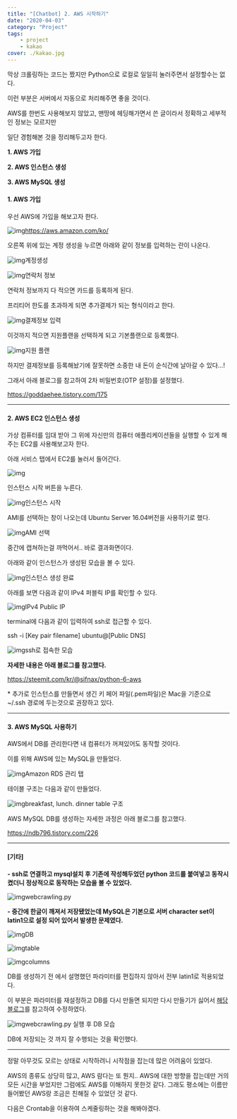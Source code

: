 ```yaml
---
title: "[Chatbot] 2. AWS 시작하기"
date: "2020-04-03"
category: "Project"
tags:
    - project
    - kakao
cover: ./kakao.jpg
---
```



막상 크롤링하는 코드는 짰지만 Python으로 로컬로 일일히 눌러주면서 설정할수는 없다.

이런 부분은 서버에서 자동으로 처리해주면 좋을 것이다.



AWS를 한번도 사용해보지 않았고, 맨땅에 헤딩해가면서 쓴 글이라서 정확하고 세부적인 정보는 모르지만

일단 경험해본 것을 정리해두고자 한다.



**1. AWS 가입**

**2. AWS 인스턴스 생성**

**3. AWS MySQL 생성**





#### **1. AWS 가입**



우선 AWS에 가입을 해보고자 한다.

![img](https://blog.kakaocdn.net/dn/5UGzu/btqC9yGbwJZ/rJzM2YSTKCsUJ8A1ty30C1/img.png)https://aws.amazon.com/ko/

오른쪽 위에 있는 계정 생성을 누르면 아래와 같이 정보를 입력하는 란이 나온다.

![img](https://blog.kakaocdn.net/dn/YQcBJ/btqC9N32DrX/3cekBkGEplQRDZv190FX3K/img.png)계정생성



![img](https://blog.kakaocdn.net/dn/bsyNVL/btqC8IWHXhT/ADoQXwhT0aZrjB5kbekt41/img.png)연락처 정보

연락처 정보까지 다 적으면 카드를 등록하게 된다.

프리티어 한도를 초과하게 되면 추가결제가 되는 형식이라고 한다.

![img](https://blog.kakaocdn.net/dn/SvSGd/btqC78nPLtT/2BDBrJYu4g7U0E7hGKn2oK/img.png)결제정보 입력

이것까지 적으면 지원플랜을 선택하게 되고 기본플랜으로 등록했다.

![img](https://blog.kakaocdn.net/dn/tukaF/btqDblMzV7u/V2kK2NEW5kv6koeidhnROK/img.png)지원 플랜

하지만 결제정보를 등록해놨기에 잘못하면 소중한 내 돈이 순식간에 날아갈 수 있다...!

그래서 아래 블로그를 참고하여 2차 비밀번호(OTP 설정)를 설정했다.

https://goddaehee.tistory.com/175



------

#### **2. AWS EC2 인스턴스 생성**



가상 컴퓨터를 임대 받아 그 위에 자신만의 컴퓨터 애플리케이션들을 실행할 수 있게 해주는 EC2를 사용해보고자 한다.

아래 서비스 탭에서 EC2를 눌러서 들어간다.

![img](https://blog.kakaocdn.net/dn/pjQSG/btqDbESEq3g/B1EZQD2PiNRFDifTFGmkyK/img.png)

인스턴스 시작 버튼을 누른다.

![img](https://blog.kakaocdn.net/dn/ZRgCE/btqC9MKTvNt/W5FUIEnkb7eHzDkEFYa55K/img.png)인스턴스 시작

AMI를 선택하는 창이 나오는데 Ubuntu Server 16.04버전을 사용하기로 했다.

![img](https://blog.kakaocdn.net/dn/7E1x9/btqC9OhEkyZ/EDWv9ZDkiycUYWByK06uJk/img.png)AMI 선택

중간에 캡쳐하는걸 까먹어서.. 바로 결과화면이다.

아래와 같이 인스턴스가 생성된 모습을 볼 수 있다.

![img](https://blog.kakaocdn.net/dn/diaXus/btqC8G5C1Yg/IKAJ3HQGJrMY0kmfpwGF2K/img.png)인스턴스 생성 완료



 아래를 보면 다음과 같이 IPv4 퍼블릭 IP를 확인할 수 있다.

![img](https://blog.kakaocdn.net/dn/v3hp4/btqDaWfeYUI/1rcxUcpqXe0PbUDtKAnfzK/img.png)IPv4 Public IP

terminal에 다음과 같이 입력하여 ssh로 접근할 수 있다.

ssh -i [Key pair filename] ubuntu@[Public DNS]

![img](https://blog.kakaocdn.net/dn/ciivFq/btqDaiQgj34/IfPRZrDkLmCvbaSPDYyUN1/img.png)ssh로 접속한 모습



**자세한 내용은 아래 블로그를 참고했다.**

https://steemit.com/kr/@sifnax/python-6-aws

\* 추가로 인스턴스를 만들면서 생긴 키 페어 파일(.pem파일)은 Mac을 기준으로 ~/.ssh 경로에 두는것으로 권장하고 있다.



------

#### **3. AWS MySQL 사용하기**



AWS에서 DB를 관리한다면 내 컴퓨터가 꺼져있어도 동작할 것이다.

이를 위해 AWS에 있는 MySQL을 만들었다.

![img](https://blog.kakaocdn.net/dn/yLUwH/btqDbk1cRiE/G9B8WRzBbhnRPJ0sebfKZ1/img.png)Amazon RDS 관리 탭

테이블 구조는 다음과 같이 만들었다.

![img](https://blog.kakaocdn.net/dn/dEtqOC/btqDbEkPEOW/fqk65l2dLbV4NQNBBTMEk1/img.png)breakfast, lunch. dinner table 구조

AWS MySQL DB를 생성하는 자세한 과정은 아래 블로그를 참고했다.

https://ndb796.tistory.com/226



------

#### **[기타]**



**- ssh로 연결하고 mysql설치 후 기존에 작성해두었던 python 코드를 붙여넣고 동작시켰더니 정상적으로 동작하는 모습을 볼 수 있었다.**

![img](https://blog.kakaocdn.net/dn/bAGn1C/btqDbmkqvkV/QUKyXCwZ6Bf0math6U62xk/img.png)webcrawling.py



**- 중간에 한글이 깨져서 저장됐었는데 MySQL은 기본으로 서버 character set이 latin1으로 설정 되어 있어서 발생한 문제였다.**

![img](https://blog.kakaocdn.net/dn/bcncib/btqDaipgdcx/jDcxk1m8eujepmqdDAVfJK/img.png)DB

![img](https://blog.kakaocdn.net/dn/7AGSm/btqDbEZqjDt/sLt6LaDC4PznTZKUDSm0K1/img.png)table

![img](https://blog.kakaocdn.net/dn/WNDLB/btqC9yeZ4NX/913VBv21HpEQ0gonMGJRA1/img.png)columns

DB를 생성하기 전 에서 설명했던 파라미터를 편집하지 않아서 전부 latin1로 적용되었다.

이 부분은 파라미터를 재설정하고 DB를 다시 만들면 되지만 다시 만들기가 싫어서 [해당 블로그](https://velog.io/@pizzu/Mysql-db-character-set-확인-및-수정)를 참고하여 수정하였다.



![img](https://blog.kakaocdn.net/dn/brvXwW/btqC9NXhoLg/dKoezRm4TRkap3bli9Dkjk/img.png)webcrawling.py 실행 후 DB 모습

DB에 저장되는 것 까지 잘 수행되는 것을 확인했다.



------

정말 아무것도 모르는 상태로 시작하려니 시작점을 잡는데 많은 어려움이 있었다.

AWS의 종류도 상당히 많고, AWS 람다는 또 뭔지.. AWS에 대한 방향을 잡는데만 거의 모든 시간을 부었지만 그럼에도 AWS를 이해하지 못한것 같다. 그래도 평소에는 이름만 들어봤던 AWS랑 조금은 친해질 수 있었던 것 같다.



다음은 Crontab을 이용하여 스케줄링하는 것을 해봐야겠다.